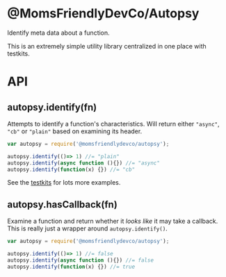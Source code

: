 @MomsFriendlyDevCo/Autopsy
==========================
Identify meta data about a function.

This is an extremely simple utility library centralized in one place with testkits.


API
===


autopsy.identify(fn)
--------------------
Attempts to identify a function's characteristics.
Will return either `"async"`, `"cb"` or `"plain"` based on examining its header.

```javascript
var autopsy = require('@momsfriendlydevco/autopsy');

autopsy.identify(()=> 1) //= "plain"
autopsy.identify(async function (){}) //= "async"
autopsy.identify(function(x) {}) //= "cb"
```

See the [testkits](./test/test.js) for lots more examples.


autopsy.hasCallback(fn)
-----------------------
Examine a function and return whether it *looks like* it may take a callback.
This is really just a wrapper around `autopsy.identify()`.

```javascript
var autopsy = require('@momsfriendlydevco/autopsy');

autopsy.identify(()=> 1) //= false
autopsy.identify(async function (){}) //= false
autopsy.identify(function(x) {}) //= true
```
